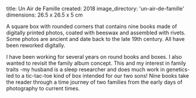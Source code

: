 title: Un Air de Famille 
created: 2018
image_directory: 'un-air-de-famille'
dimensions: 26.5 x 26.5 x 5 cm

A square box with rounded corners that contains nine books made of digitally printed photos, coated with beeswax and assembled with rivets. Some photos are ancient and date back to the late 19th century. All have been reworked digitally. 

I have been working for several years on round books and boxes. I also wanted to revisit the family album concept. This and my interest in family traits -my husband is a sleep researcher and does much work in genetics- led to a tic-tac-toe kind of box intended for our two sons! Nine books take the reader through a time journey of two families from the early days of photography to current times.
